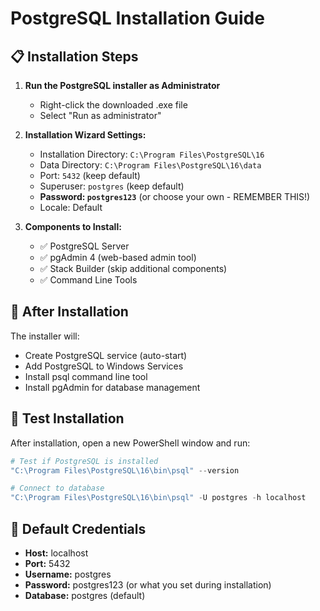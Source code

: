 # PostgreSQL Installation Guide

## 📋 Installation Steps

1. **Run the PostgreSQL installer as Administrator**
   - Right-click the downloaded .exe file
   - Select "Run as administrator"

2. **Installation Wizard Settings:**
   - Installation Directory: `C:\Program Files\PostgreSQL\16`
   - Data Directory: `C:\Program Files\PostgreSQL\16\data`
   - Port: `5432` (keep default)
   - Superuser: `postgres` (keep default)
   - **Password: `postgres123`** (or choose your own - REMEMBER THIS!)
   - Locale: Default

3. **Components to Install:**
   - ✅ PostgreSQL Server
   - ✅ pgAdmin 4 (web-based admin tool)
   - ✅ Stack Builder (skip additional components)
   - ✅ Command Line Tools

## 🔧 After Installation

The installer will:
- Create PostgreSQL service (auto-start)
- Add PostgreSQL to Windows Services
- Install psql command line tool
- Install pgAdmin for database management

## 🎯 Test Installation

After installation, open a new PowerShell window and run:
```powershell
# Test if PostgreSQL is installed
"C:\Program Files\PostgreSQL\16\bin\psql" --version

# Connect to database
"C:\Program Files\PostgreSQL\16\bin\psql" -U postgres -h localhost
```

## 🔑 Default Credentials

- **Host:** localhost
- **Port:** 5432
- **Username:** postgres
- **Password:** postgres123 (or what you set during installation)
- **Database:** postgres (default)
